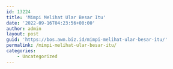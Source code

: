 ```yaml
---
id: 13224
title: 'Mimpi Melihat Ular Besar Itu'
date: '2022-09-16T04:23:56+00:00'
author: admin
layout: post
guid: 'https://bos.awn.biz.id/mimpi-melihat-ular-besar-itu/'
permalink: /mimpi-melihat-ular-besar-itu/
categories:
    - Uncategorized
---
```


